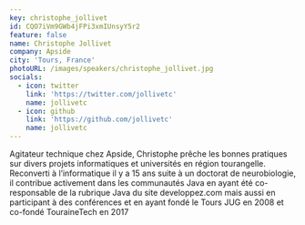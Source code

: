 ```yaml
---
key: christophe_jollivet
id: CQO7iVm9GWb4jFPi3xmIUnsyY5r2
feature: false
name: Christophe Jollivet
company: Apside
city: 'Tours, France'
photoURL: /images/speakers/christophe_jollivet.jpg
socials:
  - icon: twitter
    link: 'https://twitter.com/jollivetc'
    name: jollivetc
  - icon: github
    link: 'https://github.com/jollivetc'
    name: jollivetc
---
```

Agitateur technique chez Apside, Christophe prêche les bonnes pratiques sur divers projets informatiques et universités en région tourangelle. Reconverti à l’informatique il y a 15 ans suite à un doctorat de neurobiologie, il contribue activement dans les communautés Java en ayant été co-responsable de la rubrique Java du site developpez.com mais aussi en participant à des conférences et en ayant fondé le Tours JUG en 2008 et co-fondé TouraineTech en 2017